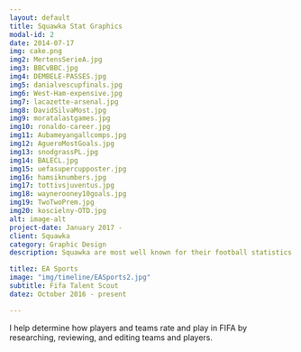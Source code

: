 ```yaml
---
layout: default
title: Squawka Stat Graphics
modal-id: 2
date: 2014-07-17
img: cake.png
img2: MertensSerieA.jpg
img3: BBCvBBC.jpg
img4: DEMBELE-PASSES.jpg
img5: danialvescupfinals.jpg
img6: West-Ham-expensive.jpg
img7: lacazette-arsenal.jpg
img8: DavidSilvaMost.jpg
img9: moratalastgames.jpg
img10: ronaldo-career.jpg
img11: Aubameyangallcomps.jpg
img12: AgueroMostGoals.jpg
img13: snodgrassPL.jpg
img14: BALECL.jpg
img15: uefasupercupposter.jpg
img16: hamsiknumbers.jpg
img17: tottivsjuventus.jpg
img18: waynerooney10goals.jpg
img19: TwoTwoPrem.jpg
img20: koscielny-OTD.jpg
alt: image-alt
project-date: January 2017 -
client: Squawka
category: Graphic Design
description: Squawka are most well known for their football statistics and one of the most important things is to create visualisations and graphics of these stats that both looked good and portray the statistic. These graphics can range from a player's season by numbers to an interesting stat or milestone that a specific player has acomplished.

titlez: EA Sports
image: "img/timeline/EASports2.jpg"
subtitle: Fifa Talent Scout
datez: October 2016 - present

---
```

I help determine how players and teams rate and play in FIFA by researching, reviewing, and editing teams and players.
